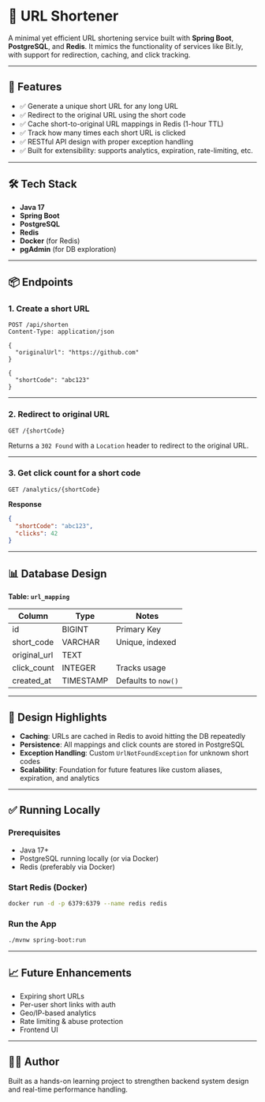 # 🔗 URL Shortener

A minimal yet efficient URL shortening service built with **Spring Boot**, **PostgreSQL**, and **Redis**. It mimics the functionality of services like Bit.ly, with support for redirection, caching, and click tracking.

---

## 🚀 Features

- ✅ Generate a unique short URL for any long URL
- ✅ Redirect to the original URL using the short code
- ✅ Cache short-to-original URL mappings in Redis (1-hour TTL)
- ✅ Track how many times each short URL is clicked
- ✅ RESTful API design with proper exception handling
- ✅ Built for extensibility: supports analytics, expiration, rate-limiting, etc.

---

## 🛠️ Tech Stack

- **Java 17**
- **Spring Boot**
- **PostgreSQL**
- **Redis**
- **Docker** (for Redis)
- **pgAdmin** (for DB exploration)

---

## 📦 Endpoints

### 1. Create a short URL

```http
POST /api/shorten
Content-Type: application/json

{
  "originalUrl": "https://github.com"
}

{
  "shortCode": "abc123"
}
```

---

### 2. Redirect to original URL

```http
GET /{shortCode}
```

Returns a `302 Found` with a `Location` header to redirect to the original URL.

---

### 3. Get click count for a short code

```http
GET /analytics/{shortCode}
```

**Response**
```json
{
  "shortCode": "abc123",
  "clicks": 42
}
```


---

## 📊 Database Design

**Table: `url_mapping`**

| Column       | Type      | Notes                  |
|--------------|-----------|------------------------|
| id           | BIGINT    | Primary Key            |
| short_code   | VARCHAR   | Unique, indexed        |
| original_url | TEXT      |                        |
| click_count  | INTEGER   | Tracks usage           |
| created_at   | TIMESTAMP | Defaults to `now()`    |

---

## 🧠 Design Highlights

- **Caching**: URLs are cached in Redis to avoid hitting the DB repeatedly
- **Persistence**: All mappings and click counts are stored in PostgreSQL
- **Exception Handling**: Custom `UrlNotFoundException` for unknown short codes
- **Scalability**: Foundation for future features like custom aliases, expiration, and analytics

---

## ✅ Running Locally

### Prerequisites
- Java 17+
- PostgreSQL running locally (or via Docker)
- Redis (preferably via Docker)

### Start Redis (Docker)
```bash
docker run -d -p 6379:6379 --name redis redis
```

### Run the App
```bash
./mvnw spring-boot:run
```

---

## 📈 Future Enhancements
- Expiring short URLs
- Per-user short links with auth
- Geo/IP-based analytics
- Rate limiting & abuse protection
- Frontend UI

---

## 🧑‍💻 Author

Built as a hands-on learning project to strengthen backend system design and real-time performance handling.

